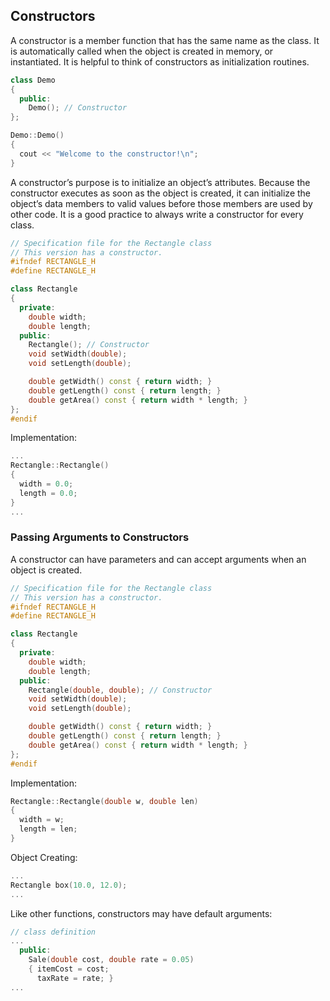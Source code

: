 ## Constructors
A constructor is a member function that has the same name as the class. It is automatically
called when the object is created in memory, or instantiated. It is helpful to think of constructors
as initialization routines.
```c++
class Demo
{
  public:
    Demo(); // Constructor
};

Demo::Demo()
{
  cout << "Welcome to the constructor!\n";
}
```
A constructor’s purpose is to
initialize an object’s attributes. Because the constructor executes as soon as the object is
created, it can initialize the object’s data members to valid values before those members
are used by other code. It is a good practice to always write a constructor for every class.
```c++
// Specification file for the Rectangle class
// This version has a constructor.
#ifndef RECTANGLE_H
#define RECTANGLE_H

class Rectangle
{
  private:
    double width;
    double length;
  public:
    Rectangle(); // Constructor
    void setWidth(double);
    void setLength(double);

    double getWidth() const { return width; }
    double getLength() const { return length; }
    double getArea() const { return width * length; }
};
#endif
```
Implementation:
```c++
...
Rectangle::Rectangle()
{
  width = 0.0;
  length = 0.0;
}
...
```
### Passing Arguments to Constructors
A constructor can have parameters and can accept arguments when an
object is created.
```c++
// Specification file for the Rectangle class
// This version has a constructor.
#ifndef RECTANGLE_H
#define RECTANGLE_H

class Rectangle
{
  private:
    double width;
    double length;
  public:
    Rectangle(double, double); // Constructor
    void setWidth(double);
    void setLength(double);

    double getWidth() const { return width; }
    double getLength() const { return length; }
    double getArea() const { return width * length; }
};
#endif
```
Implementation:
```c++
Rectangle::Rectangle(double w, double len)
{
  width = w;
  length = len;
}
```
Object Creating:
```c++
...
Rectangle box(10.0, 12.0);
...
```
Like other functions, constructors may have default arguments:
```c++
// class definition
...
  public:
    Sale(double cost, double rate = 0.05)
    { itemCost = cost;
      taxRate = rate; }
...
```
